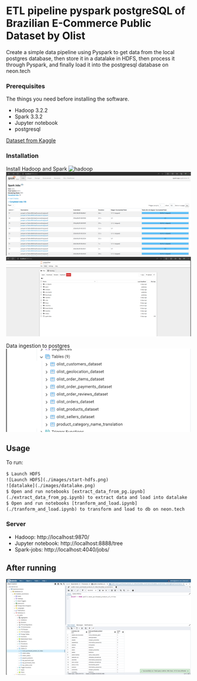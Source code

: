 # ETL pipeline pyspark postgreSQL of Brazilian E-Commerce Public Dataset by Olist

Create a simple data pipeline using Pyspark to get data from the local postgres database, then store it in a datalake in HDFS, then process it through Pyspark, and finally load it into the postgresql database on neon.tech

### Prerequisites

The things you need before installing the software.

* Hadoop 3.2.2
* Spark 3.3.2
* Jupyter notebook
* postgresql

[Dataset from Kaggle](https://www.kaggle.com/datasets/olistbr/brazilian-ecommerce/data?select=olist_order_reviews_dataset.csv)

### Installation

Install Hadoop and Spark
![hadoop](./images/image.png)
![spark](./images/spark-job.png)
![notebook](./images/jupyter-notebook.png)

Data ingestion to postgres
![tables](./images/pg_tables.png)

## Usage

To run:

```
$ Launch HDFS
![Launch HDFS](./images/start-hdfs.png)
![datalake](./images/datalake.png)
$ Open and run notebooks [extract_data_from_pg.ipynb](./extract_data_from_pg.ipynb) to extract data and load into datalake
$ Open and run notebooks [tranform_and_load.ipynb](./tranform_and_load.ipynb) to transform and load to db on neon.tech
```

### Server

* Hadoop: http://localhost:9870/
* Jupyter notebook: http://localhost:8888/tree
* Spark-jobs: http://localhost:4040/jobs/

## After running
![loaded](./images/after_loading.png)

